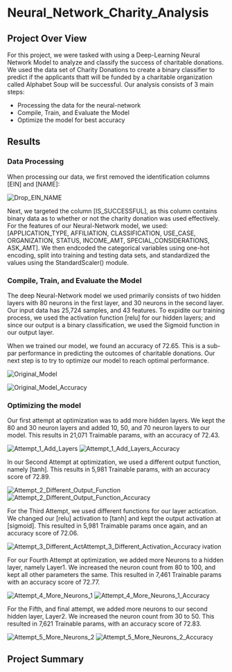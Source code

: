 # Neural_Network_Charity_Analysis

## Project Over View

For this project, we were tasked with using a Deep-Learning Neural Network Model to analyze and classify the success of charitable donations. We used the data set of Charity Donations to create a binary classifier to predict if the applicants thatt will be funded by a charitable organization called Alphabet Soup will be successful. Our analysis consists of 3 main steps:

  * Processing the data for the neural-network
  * Compile, Train, and Evaluate the Model
  * Optimize the model for best accuracy



## Results

### Data Processing

When processing our data, we first removed the identification columns [EIN] and [NAME]:


![Drop_EIN_NAME](https://user-images.githubusercontent.com/84881187/137591437-a0644d10-1142-4e56-be63-74e0ea2af6b1.PNG)

Next, we targeted the column [IS_SUCCESSFUL], as this column contains binary data as to whether or not the charity donation was used effectively. For the features of our Neural-Network model, we used: [APPLICATION_TYPE, AFFILIATION, CLASSIFICATION, USE_CASE, ORGANIZATION, STATUS, INCOME_AMT, SPECIAL_CONSIDERATIONS, ASK_AMT]. We then endcoded the categorical variables using one-hot encoding, split into training and testing data sets, and standardized the values using the StandardScaler() module. 



### Compile, Train, and Evaluate the Model

The deep Neural-Network model we used primarily consists of two hidden layers with 80 neurons in the first layer, and 30 neurons in the second layer. Our input data has 25,724 samples, and 43 features. To expidite our training process, we used the activation function [relu] for our hidden layers; and since our output is a binary classification, we used the Sigmoid function in our output layer.

When we trained our model, we found an accuracy of 72.65. This is a sub-par performance in predicting the outcomes of charitable donations. Our next step is to try to optimize our model to reach optimal performance.

![Original_Model](https://user-images.githubusercontent.com/84881187/137592027-313d380f-a760-4a4e-8116-2e91102b35da.PNG)

![Original_Model_Accuracy](https://user-images.githubusercontent.com/84881187/137592030-84075875-56ce-4f11-b018-02e96012224b.PNG)



### Optimizing the model

Our first attempt at optimization was to add more hidden layers. We kept the 80 and 30 neuron layers and added 10, 50, and 70 neuron layers to our model. This results in 21,071 Traimable params, with an accuracy of 72.43.

![Attempt_1_Add_Layers](https://user-images.githubusercontent.com/84881187/137592613-dcc38f16-4126-4b18-a671-a35343085d7f.PNG)
![Attempt_1_Add_Layers_Accuracy](https://user-images.githubusercontent.com/84881187/137592617-39da724d-8d85-4cd3-ab4d-a5985add0d71.PNG)



In our Second Attempt at optimization, we used a different output function, namely [tanh]. This results in 5,981 Trainable params, with an accuracy score of 72.89.

![Attempt_2_Different_Output_Function](https://user-images.githubusercontent.com/84881187/137592725-3a6a6517-93c5-4c08-9dd0-e97d6ae2d623.PNG)
![Attempt_2_Different_Output_Function_Accuracy](https://user-images.githubusercontent.com/84881187/137592727-c7d653b4-3c25-4030-8619-bcc44883ef73.PNG)


For the Third Attempt, we used different functions for our layer actication. We changed our [relu] activation to [tanh] and kept the output activation at [sigmoid]. This resulted in 5,981 Traimable params once again, and an accuracy score of 72.06.

![Attempt_3_Different_Act![Attempt_3_Different_Activation_Accuracy](https://user-images.githubusercontent.com/84881187/137592787-b2d6db2c-7da5-4f14-ac00-ad9ef08330bd.PNG)
ivation](https://user-images.githubusercontent.com/84881187/137592784-27090825-c138-46c4-9e3e-a2ae44a1c823.PNG)


For our Fourth Attempt at optimization, we added more Neurons to a hidden layer, namely Layer1. We increased the neuron count from 80 to 100, and kept all other parameters the same. This resulted in 7,461 Trainable params with an accuracy score of 72.77.

![Attempt_4_More_Neurons_1](https://user-images.githubusercontent.com/84881187/137592832-ac04fee2-02b5-4fa0-88ee-482d4b67fd30.PNG)
![Attempt_4_More_Neurons_1_Accuracy](https://user-images.githubusercontent.com/84881187/137592851-ce656a34-d83a-4a09-8c40-4b2a14afe74e.PNG)


For the Fifth, and final attempt, we added more neurons to our second hidden layer, Layer2. We increased the neuron count from 30 to 50. This resulted in 7,621 Trainable params, with an accuracy score of 72.83.

![Attempt_5_More_Neurons_2](https://user-images.githubusercontent.com/84881187/137593031-5fbdab1e-baf4-4312-a3cf-3c4646ee0cfd.PNG)
![Attempt_5_More_Neurons_2_Accuracy](https://user-images.githubusercontent.com/84881187/137593034-7d4fdcf1-fc8e-42ec-ac52-c9084bd61a87.PNG)



## Project Summary


